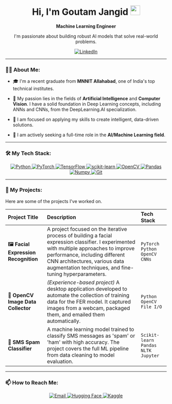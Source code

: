 <div id="header" align="center">
  <h1>
    Hi, I'm Goutam Jangid
    <img src="https://media.giphy.com/media/hvRJCLFzcasrR4ia7z/giphy.gif" width="30px"/>
  </h1>
  <p>
    <strong>Machine Learning Engineer</strong>
  </p>
  <p>
    I'm passionate about building robust AI models that solve real-world problems.
  </p>
</div>

<div id="socials" align="center">
  <a href="https://www.linkedin.com/in/gautam-jangid-556379259/">
    <img src="https://img.shields.io/badge/LinkedIn-0077B5?style=for-the-badge&logo=linkedin&logoColor=white" alt="LinkedIn"/>
  </a>
</div>

---

### 👨‍💻 About Me:

- 🎓 I'm a recent graduate from **MNNIT Allahabad**, one of India's top technical institutes.

- 🧠 My passion lies in the fields of **Artificial Intelligence** and **Computer Vision**. I have a solid foundation in Deep Learning concepts, including ANNs and CNNs, from the DeepLearning.AI specialization.

- 🚀 I am focused on applying my skills to create intelligent, data-driven solutions.

- 💼 I am actively seeking a full-time role in the **AI/Machine Learning field**.

---

### 🛠️ My Tech Stack:

<p align="center">
  <a href="https://www.python.org" target="_blank" rel="noreferrer">
    <img src="https://img.shields.io/badge/Python-3776AB?style=for-the-badge&logo=python&logoColor=white" alt="Python"/>
  </a>
  <a href="https://pytorch.org/" target="_blank" rel="noreferrer">
    <img src="https://img.shields.io/badge/PyTorch-EE4C2C?style=for-the-badge&logo=pytorch&logoColor=white" alt="PyTorch"/>
  </a>
  <a href="https://www.tensorflow.org" target="_blank" rel="noreferrer">
    <img src="https://img.shields.io/badge/TensorFlow-FF6F00?style=for-the-badge&logo=tensorflow&logoColor=white" alt="TensorFlow"/>
  </a>
  <a href="https://scikit-learn.org/" target="_blank" rel="noreferrer">
    <img src="https://img.shields.io/badge/scikit--learn-F7931E?style=for-the-badge&logo=scikit-learn&logoColor=white" alt="scikit-learn"/>
  </a>
  <a href="https://opencv.org/" target="_blank" rel="noreferrer">
    <img src="https://img.shields.io/badge/OpenCV-5C3EE8?style=for-the-badge&logo=opencv&logoColor=white" alt="OpenCV"/>
  </a>
  <a href="https://pandas.pydata.org/" target="_blank" rel="noreferrer">
    <img src="https://img.shields.io/badge/Pandas-150458?style=for-the-badge&logo=pandas&logoColor=white" alt="Pandas"/>
  </a>
  <a href="https://numpy.org/" target="_blank" rel="noreferrer">
    <img src="https://img.shields.io/badge/Numpy-013243?style=for-the-badge&logo=numpy&logoColor=white" alt="Numpy"/>
  </a>
  <a href="https://git-scm.com/" target="_blank" rel="noreferrer">
    <img src="https://img.shields.io/badge/GIT-E44C30?style=for-the-badge&logo=git&logoColor=white" alt="Git"/>
  </a>
</p>

---

### 📂 My Projects:

Here are some of the projects I've worked on.

| Project Title | Description | Tech Stack |
| :--- | :--- | :--- |
| **🖼️ Facial Expression Recognition** | A project focused on the iterative process of building a facial expression classifier. I experimented with multiple approaches to improve performance, including different CNN architectures, various data augmentation techniques, and fine-tuning hyperparameters. | `PyTorch` `Python` `OpenCV` `CNNs` |
| **📸 OpenCV Image Data Collector** | *(Experience-based project)* A desktop application developed to automate the collection of training data for the FER model. It captured images from a webcam, packaged them, and emailed them automatically. | `Python` `OpenCV` `File I/O` |
| **🤖 SMS Spam Classifier** | A machine learning model trained to classify SMS messages as 'spam' or 'ham' with high accuracy. The project covers the full ML pipeline from data cleaning to model evaluation. | `Scikit-learn` `Pandas` `NLTK` `Jupyter` |

---

### 📫 How to Reach Me:

<p align="center">
  <a href="mailto:gautamj1610@gmail.com" target="blank">
    <img src="https://img.shields.io/badge/Email-D14836?style=for-the-badge&logo=gmail&logoColor=white" alt="Email"/>
  </a>
  <a href="https://huggingface.co/BuntySupari" target="blank">
    <img src="https://img.shields.io/badge/Hugging%20Face-FFD21E?style=for-the-badge&logo=huggingface&logoColor=black" alt="Hugging Face"/>
  </a>
  <a href="https://www.kaggle.com/buntysupari" target="blank">
    <img src="https://img.shields.io/badge/Kaggle-20BEFF?style=for-the-badge&logo=kaggle&logoColor=white" alt="Kaggle"/>
  </a>
</p>
